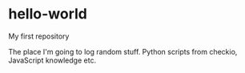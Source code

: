 # hello-world
My first repository

The place I'm going to log random stuff. Python scripts from checkio, JavaScript knowledge etc.

